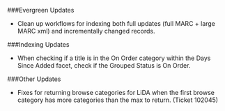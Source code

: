 ###Evergreen Updates
- Clean up workflows for indexing both full updates (full MARC + large MARC xml) and incrementally changed records. 

###Indexing Updates
- When checking if a title is in the On Order category within the Days Since Added facet, check if the Grouped Status is On Order.  

###Other Updates
- Fixes for returning browse categories for LiDA when the first browse category has more categories than the max to return. (Ticket 102045) 